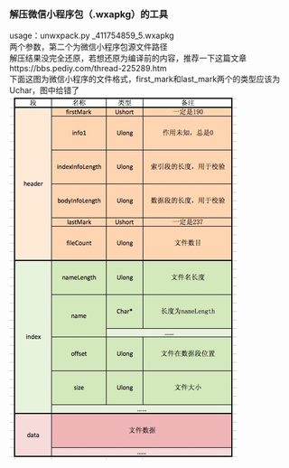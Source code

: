 ### 解压微信小程序包（.wxapkg）的工具<br>
usage：unwxpack.py _411754859_5.wxapkg<br>
两个参数，第二个为微信小程序包源文件路径<br>
解压结果没完全还原，若想还原为编译前的内容，推荐一下这篇文章https://bbs.pediy.com/thread-225289.htm<br>
下面这图为微信小程序的文件格式，first_mark和last_mark两个的类型应该为Uchar，图中给错了<br>
 ![image](https://github.com/Bllinger/wxAppbrandUnpack/blob/master/format.png)

